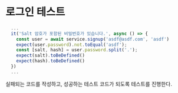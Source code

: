 # 로그인 테스트

```typescript
  ...
  it('Salt 암호가 포함된 비밀번호가 있습니다.', async () => {
    const user = await service.signup('asdf@asdf.com', 'asdf')
    expect(user.password).not.toEqual('asdf');
    const [salt, hash] = user.password.split('.');
    expect(salt).toBeDefined()
    expect(hash).toBeDefined()
  })
  ...
```

실패되는 코드를 작성하고, 성공하는 테스트 코드가 되도록 테스트를 진행한다.